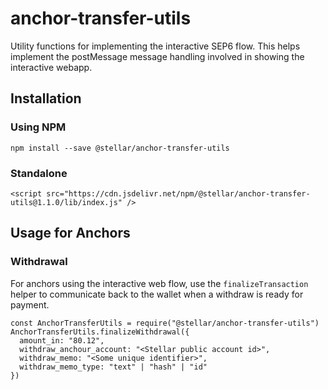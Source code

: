# anchor-transfer-utils

Utility functions for implementing the interactive SEP6 flow.  This helps implement the postMessage message handling involved in showing the interactive webapp.

## Installation

### Using NPM

```
npm install --save @stellar/anchor-transfer-utils
```

### Standalone

```
<script src="https://cdn.jsdelivr.net/npm/@stellar/anchor-transfer-utils@1.1.0/lib/index.js" />
```

## Usage for Anchors

### Withdrawal

For anchors using the interactive web flow, use the `finalizeTransaction` helper to communicate back to the wallet when a withdraw is ready for payment.

```
const AnchorTransferUtils = require("@stellar/anchor-transfer-utils")
AnchorTransferUtils.finalizeWithdrawal({
  amount_in: "80.12",
  withdraw_anchour_account: "<Stellar public account id>",
  withdraw_memo: "<Some unique identifier>",
  withdraw_memo_type: "text" | "hash" | "id"
})
```